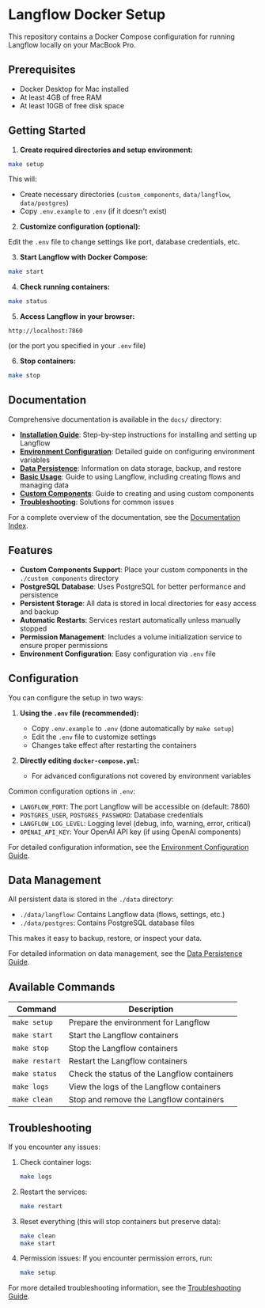 # Langflow Docker Setup

This repository contains a Docker Compose configuration for running Langflow locally on your MacBook Pro.

## Prerequisites

- Docker Desktop for Mac installed
- At least 4GB of free RAM
- At least 10GB of free disk space

## Getting Started

1. **Create required directories and setup environment:**

```bash
make setup
```

This will:
- Create necessary directories (`custom_components`, `data/langflow`, `data/postgres`)
- Copy `.env.example` to `.env` (if it doesn't exist)

2. **Customize configuration (optional):**

Edit the `.env` file to change settings like port, database credentials, etc.

3. **Start Langflow with Docker Compose:**

```bash
make start
```

4. **Check running containers:**

```bash
make status
```

5. **Access Langflow in your browser:**

```
http://localhost:7860
```
(or the port you specified in your `.env` file)

6. **Stop containers:**

```bash
make stop
```

## Documentation

Comprehensive documentation is available in the `docs/` directory:

- **[Installation Guide](docs/setup/installation.md)**: Step-by-step instructions for installing and setting up Langflow
- **[Environment Configuration](docs/setup/environment_configuration.md)**: Detailed guide on configuring environment variables
- **[Data Persistence](docs/setup/data_persistence.md)**: Information on data storage, backup, and restore
- **[Basic Usage](docs/usage/basic_usage.md)**: Guide to using Langflow, including creating flows and managing data
- **[Custom Components](docs/usage/custom_components.md)**: Guide to creating and using custom components
- **[Troubleshooting](docs/setup/troubleshooting.md)**: Solutions for common issues

For a complete overview of the documentation, see the [Documentation Index](docs/index.md).

## Features

- **Custom Components Support**: Place your custom components in the `./custom_components` directory
- **PostgreSQL Database**: Uses PostgreSQL for better performance and persistence
- **Persistent Storage**: All data is stored in local directories for easy access and backup
- **Automatic Restarts**: Services restart automatically unless manually stopped
- **Permission Management**: Includes a volume initialization service to ensure proper permissions
- **Environment Configuration**: Easy configuration via `.env` file

## Configuration

You can configure the setup in two ways:

1. **Using the `.env` file (recommended):**
   - Copy `.env.example` to `.env` (done automatically by `make setup`)
   - Edit the `.env` file to customize settings
   - Changes take effect after restarting the containers

2. **Directly editing `docker-compose.yml`:**
   - For advanced configurations not covered by environment variables

Common configuration options in `.env`:
- `LANGFLOW_PORT`: The port Langflow will be accessible on (default: 7860)
- `POSTGRES_USER`, `POSTGRES_PASSWORD`: Database credentials
- `LANGFLOW_LOG_LEVEL`: Logging level (debug, info, warning, error, critical)
- `OPENAI_API_KEY`: Your OpenAI API key (if using OpenAI components)

For detailed configuration information, see the [Environment Configuration Guide](docs/setup/environment_configuration.md).

## Data Management

All persistent data is stored in the `./data` directory:
- `./data/langflow`: Contains Langflow data (flows, settings, etc.)
- `./data/postgres`: Contains PostgreSQL database files

This makes it easy to backup, restore, or inspect your data.

For detailed information on data management, see the [Data Persistence Guide](docs/setup/data_persistence.md).

## Available Commands

| Command | Description |
|---------|-------------|
| `make setup` | Prepare the environment for Langflow |
| `make start` | Start the Langflow containers |
| `make stop` | Stop the Langflow containers |
| `make restart` | Restart the Langflow containers |
| `make status` | Check the status of the Langflow containers |
| `make logs` | View the logs of the Langflow containers |
| `make clean` | Stop and remove the Langflow containers |

## Troubleshooting

If you encounter any issues:

1. Check container logs:
   ```bash
   make logs
   ```

2. Restart the services:
   ```bash
   make restart
   ```

3. Reset everything (this will stop containers but preserve data):
   ```bash
   make clean
   make start
   ```

4. Permission issues:
   If you encounter permission errors, run:
   ```bash
   make setup
   ```

For more detailed troubleshooting information, see the [Troubleshooting Guide](docs/setup/troubleshooting.md).
